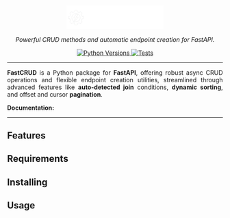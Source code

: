 <p align="center">
  <a href="https://github.com/igorbenav/fastcrud">
    <img src="assets/fastcrud.png" alt="FastCRUD written in white with a drawing of a gear and inside this gear a bolt." width="45%" height="auto">
  </a>
</p>
<p align="center" markdown=1>
  <i>Powerful CRUD methods and automatic endpoint creation for FastAPI.</i>
</p>
<p align="center" markdown=1>
<a href="https://github.com/igorbenav/fastcrud/actions/workflows/python-versions.yml">
  <img src="https://github.com/igorbenav/fastcrud/actions/workflows/python-versions.yml/badge.svg" alt="Python Versions"/>
</a>
<a href="https://github.com/igorbenav/fastcrud/actions/workflows/run-tests.yml">
  <img src="https://github.com/igorbenav/fastcrud/actions/workflows/run-tests.yml/badge.svg" alt="Tests"/>
</a>
</p>
<hr>
<p align="justify">
<b>FastCRUD</b> is a Python package for <b>FastAPI</b>, offering robust async CRUD operations and flexible endpoint creation utilities, streamlined through advanced features like <b>auto-detected join</b> conditions, <b>dynamic sorting</b>, and offset and cursor <b>pagination</b>.
</p>
<p><b>Documentation:</b></p>
<hr>
<h2>Features</h2>

<h2>Requirements</h2>

<h2>Installing</h2>

<h2>Usage</h2>